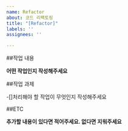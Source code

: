 ```yaml
---
name: Refactor
about: 코드 리팩토링
title: "[Refactor]"
labels: ''
assignees: ''

---
```


##작업 내용

**어떤 작업인지 작성해주세요**

##작업 과제

-[]처리해야 할 작업이 무엇인지 작성해주세요

##ETC

**추가할 내용이 있다면 적어주세요. 없다면 지워주세요**
